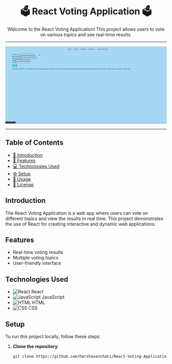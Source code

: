 <div align="center">
  <h1>🗳️ React Voting Application 🗳️</h1>
  <p>Welcome to the React Voting Application! This project allows users to vote on various topics and see real-time results.</p>
</div>

---

<div align="center">
  <img src="https://github.com/harshasenchati/React-Voting-Application/blob/main/voting-record.gif" alt="Project Screenshot">
</div>

---

## Table of Contents

- [📖 Introduction](#introduction)
- [🎨 Features](#features)
- [💻 Technologies Used](#technologies-used)
- [⚙️ Setup](#setup)
- [🚀 Usage](#usage)
- [📜 License](#license)

## Introduction

The React Voting Application is a web app where users can vote on different topics and view the results in real time. This project demonstrates the use of React for creating interactive and dynamic web applications.

## Features

- Real-time voting results
- Multiple voting topics
- User-friendly interface

## Technologies Used

- <img src="https://img.icons8.com/color/48/000000/react-native.png" alt="React" width="30" height="30"> React
- <img src="https://img.icons8.com/color/48/000000/javascript.png" alt="JavaScript" width="30" height="30"> JavaScript
- <img src="https://img.icons8.com/color/48/000000/html-5.png" alt="HTML" width="30" height="30"> HTML
- <img src="https://img.icons8.com/color/48/000000/css3.png" alt="CSS" width="30" height="30"> CSS

## Setup

To run this project locally, follow these steps:

1. **Clone the repository**:
   ```bash
   git clone https://github.com/harshasenchati/React-Voting-Application.git

